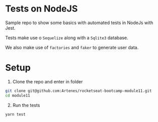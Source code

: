 # Tests on NodeJS

Sample repo to show some basics with automated tests in NodeJs with Jest.

Tests make use o `Sequelize` along with a `Sqlite3` database.

We also make use of `factories` and `faker` to generate user data.

# Setup

1. Clone the repo and enter in folder
```sh
git clone git@github.com:Artenes/rocketseat-bootcamp-module11.git
cd module11
```

2. Run the tests
```
yarn test
```
